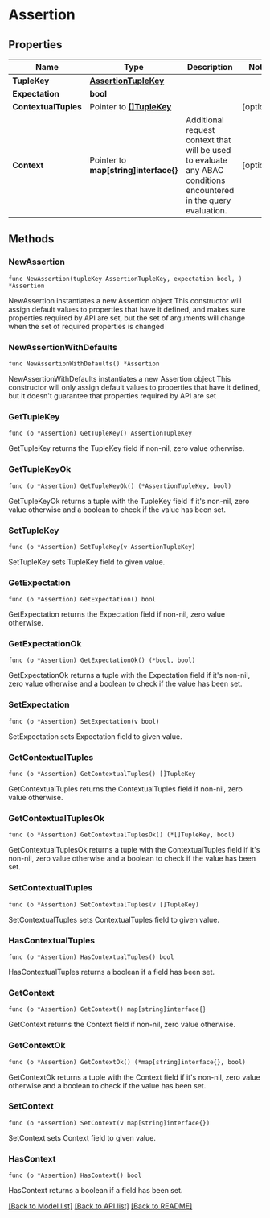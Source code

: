 # Assertion

## Properties

Name | Type | Description | Notes
------------ | ------------- | ------------- | -------------
**TupleKey** | [**AssertionTupleKey**](AssertionTupleKey.md) |  | 
**Expectation** | **bool** |  | 
**ContextualTuples** | Pointer to [**[]TupleKey**](TupleKey.md) |  | [optional] 
**Context** | Pointer to **map[string]interface{}** | Additional request context that will be used to evaluate any ABAC conditions encountered in the query evaluation. | [optional] 

## Methods

### NewAssertion

`func NewAssertion(tupleKey AssertionTupleKey, expectation bool, ) *Assertion`

NewAssertion instantiates a new Assertion object
This constructor will assign default values to properties that have it defined,
and makes sure properties required by API are set, but the set of arguments
will change when the set of required properties is changed

### NewAssertionWithDefaults

`func NewAssertionWithDefaults() *Assertion`

NewAssertionWithDefaults instantiates a new Assertion object
This constructor will only assign default values to properties that have it defined,
but it doesn't guarantee that properties required by API are set

### GetTupleKey

`func (o *Assertion) GetTupleKey() AssertionTupleKey`

GetTupleKey returns the TupleKey field if non-nil, zero value otherwise.

### GetTupleKeyOk

`func (o *Assertion) GetTupleKeyOk() (*AssertionTupleKey, bool)`

GetTupleKeyOk returns a tuple with the TupleKey field if it's non-nil, zero value otherwise
and a boolean to check if the value has been set.

### SetTupleKey

`func (o *Assertion) SetTupleKey(v AssertionTupleKey)`

SetTupleKey sets TupleKey field to given value.


### GetExpectation

`func (o *Assertion) GetExpectation() bool`

GetExpectation returns the Expectation field if non-nil, zero value otherwise.

### GetExpectationOk

`func (o *Assertion) GetExpectationOk() (*bool, bool)`

GetExpectationOk returns a tuple with the Expectation field if it's non-nil, zero value otherwise
and a boolean to check if the value has been set.

### SetExpectation

`func (o *Assertion) SetExpectation(v bool)`

SetExpectation sets Expectation field to given value.


### GetContextualTuples

`func (o *Assertion) GetContextualTuples() []TupleKey`

GetContextualTuples returns the ContextualTuples field if non-nil, zero value otherwise.

### GetContextualTuplesOk

`func (o *Assertion) GetContextualTuplesOk() (*[]TupleKey, bool)`

GetContextualTuplesOk returns a tuple with the ContextualTuples field if it's non-nil, zero value otherwise
and a boolean to check if the value has been set.

### SetContextualTuples

`func (o *Assertion) SetContextualTuples(v []TupleKey)`

SetContextualTuples sets ContextualTuples field to given value.

### HasContextualTuples

`func (o *Assertion) HasContextualTuples() bool`

HasContextualTuples returns a boolean if a field has been set.

### GetContext

`func (o *Assertion) GetContext() map[string]interface{}`

GetContext returns the Context field if non-nil, zero value otherwise.

### GetContextOk

`func (o *Assertion) GetContextOk() (*map[string]interface{}, bool)`

GetContextOk returns a tuple with the Context field if it's non-nil, zero value otherwise
and a boolean to check if the value has been set.

### SetContext

`func (o *Assertion) SetContext(v map[string]interface{})`

SetContext sets Context field to given value.

### HasContext

`func (o *Assertion) HasContext() bool`

HasContext returns a boolean if a field has been set.


[[Back to Model list]](../README.md#documentation-for-models) [[Back to API list]](../README.md#documentation-for-api-endpoints) [[Back to README]](../README.md)


